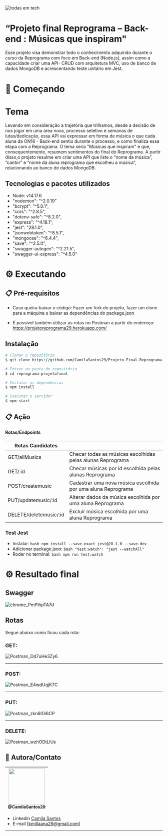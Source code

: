  ##
![todas em tech](https://user-images.githubusercontent.com/88860081/181814231-6ef93baf-924a-4af4-b786-437dde7d9191.png )

# “Projeto final Reprograma – Back-end : Músicas que inspiram"

<p> Esse projeto visa demonstrar todo o conhecimento adquirido durante o curso da Reprograma com foco em Back-end (Node.js), assim como a capacidade criar uma API- CRUD com arquitetura MVC, uso de banco de dados MongoDB e acrescentando teste unitário em Jest. </p>


# 🚀 Começando

# Tema
Levando em consideração a trajetória que trilhamos, desde a decisão de nos jogar em uma área nova, processo seletivo e semanas de lutas/dedicação, essa API vai expressar em forma de música o que cada aluna da ON16 - Back-end sentiu durante o processo, e como finaliza essa etapa com a Reprograma. O tema seria "Músicas que inspiram" e que, consequentemente, resumem sentimentos do final do Reprograma. A partir disso,o projeto resulme em criar uma API que liste o “nome da música”, “cantor” e “nome da aluna reprograma que escolheu a música”, relacionando ao banco de dados MongoDB.


## Tecnologias e pacotes utilizados
   * Node: v14.17.6
   * "nodemon": "^2.0.19"
   * "bcrypt": "^5.0.1",
   * "cors": "^2.8.5",
   * "dotenv-safe": "^8.2.0",
   * "express": "^4.18.1",
   * "jest": "28.1.0",
   * "jsonwebtoken": "^8.5.1",
   * "mongoose": "^6.4.4",
   * "save": "^2.5.0",
   * "swagger-autogen": "^2.21.5",
   * "swagger-ui-express": "^4.5.0"


# ⚙️ Executando 
## 📋 Pré-requisitos

 * Caso queira baixar o código: Fazer um fork do projeto, fazer um clone para a máquina e baixar as dependências do package.json 

 * É possível também utilizar as rotas no Postman a partir do endereço: https://projetoreprograma29.herokuapp.com/ 

## Instalação

```bash
# Clonar o repositório
$ git clone https://github.com/CamilaSantos29/Projeto_Final-Reprograma-Back-end.git

# Entrar na pasta do repositório
$ cd reprograma-projetofinal

# Instalar as dependências
$ npm install

# Executar o servidor
$ npm start
```


## 📋 Ação

#### Rotas/Endpoints

| Rotas  Candidates                        |                                                               |
| ---------------------------------------  | ------------------------------------------------------------- | 
| GET/allMusics                            | Checar todas as músicas escolhidas pelas alunas Reprograma    |
| GET/:id                                  | Checar músicas por id escolhida pelas alunas Reprograma       |
| POST/createmusic                         | Cadastrar uma nova música escolhida por uma aluna Reprograma  |
| PUT/updatemusic/:id                      | Alterar dados da música escolhida por uma aluna Reprograma    |
| DELETE/deletemusic/:id                   | Excluir música escolhida por uma aluna Reprograma             |

### Test Jest

- Instalar: ``` bash npm install --save-exact jest@28.1.0 --save-dev ```
- Adicionar package.json: ``` bash "test:watch": "jest --watchAll" ```
- Rodar no terminal: ``` bash npm run test:watch ```
  

# ⚙️ Resultado final

## Swagger


  ![chrome_PmPihpTA7d](https://user-images.githubusercontent.com/88860081/181812202-10f508e8-f18a-4989-b3dc-7dc9945f3c9c.png)

## Rotas

Segue abaixo como ficou cada rota:

### GET:
![Postman_Dd7uHe3Zy6](https://user-images.githubusercontent.com/88860081/181812365-232beddb-89a6-4736-aea9-64dc609b8420.gif)
_______________________________________________________________________________________________________________________________________
### POST:
![Postman_E4wdUqjK7C](https://user-images.githubusercontent.com/88860081/181812434-26c14233-fac1-4bbe-afa1-3a7c1eaa65df.gif)
_______________________________________________________________________________________________________________________________________
### PUT:
![Postman_zkn6IOi6CP](https://user-images.githubusercontent.com/88860081/181812526-ca150651-c5f1-4083-b737-7234a5d83932.gif)
_______________________________________________________________________________________________________________________________________
### DELETE:
![Postman_wzhODtLlUs](https://user-images.githubusercontent.com/88860081/181812568-5763a888-3a31-42e0-87ca-2d42486e17de.gif)




## 📌 Autora/Contato

| [<img src="https://avatars.githubusercontent.com/u/88860081?s=400&u=62b41e4fc319244c5807bd7da1decd28e1be8d6f&v=4" width=115><br><sub>@CamilaSantos29</sub>](https://github.com/CamilaSantos29) |
| :---: |


- Linkedin  [Camila Santos](https://www.linkedin.com/in/camila-o-santos/ )
- E-mail [kmillaana29@gmail.com]
---

